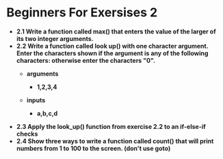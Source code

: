 # Beginners For Exersises 2

<ul>
<li><b>2.1 Write a function called max() that enters the value of the larger of its two integer arguments.</b></li>
<li><b>2.2 Write a function called look up() with one character argument. Enter the characters shown if the 
argument is any of the following characters: otherwise enter the characters "0".
<ul>
<li>arguments</li>
<ul>
<li>
1,2,3,4
</li>
</ul>
</ul>
<ul>
<li>inputs</li>
<ul>
<li>
a,b,c,d
</li>
</ul>
<ul>
</ul>
</ul>
</b>
<li><b>2.3 Apply the look_up() function from exercise 2.2 to an if-else-if checks</b></li>
<li><b>2.4 Show three ways to write a function called count() that will print numbers from 1 to 100 to the screen. (don't use goto)</b></li>

 
</ul>